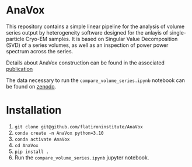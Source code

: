 <h1 align=`center`>AnaVox</h1>

This repository contains a simple linear pipeline for the analysis of volume series output by heterogeneity software designed for the anlayis of single-particle Cryo-EM samples. It is based on Singular Value Decomposition (SVD) of a series volumes, as well as an inspection of power power spectrum across the series. 

Details about AnaVox construction can be found in the associated [publication](https://www.biorxiv.org/content/10.1101/2024.10.07.617120v1)

The data necessary to run the `compare_volume_series.ipynb` notebook can be found on [zenodo](https://zenodo.org/records/13900836).

# Installation 
  1. `git clone git@github.com/flatironinstitute/AnaVox`
  2. `conda create -n AnaVox python=3.10`
  3. `conda activate AnaVox`
  4. `cd AnaVox`
  5. `pip install .`
  6. Run the `compare_volume_series.ipynb` jupyter notebook.


